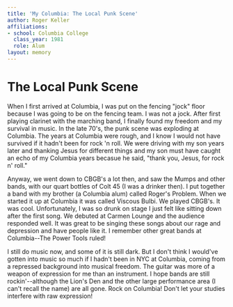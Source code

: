 ```yaml
---
title: 'My Columbia: The Local Punk Scene'
author: Roger Keller
affiliations:
- school: Columbia College
  class_year: 1981
  role: Alum
layout: memory
---
```


# The Local Punk Scene

When I first arrived at Columbia, I was put on the fencing "jock" floor because I was going to be on the fencing team.  I was not a jock.  After first playing clarinet with the marching band, I finally found my freedom and my survival in music.  In the late 70's, the punk scene was exploding at Columbia.  The years at Columbia were rough, and I know I would not have survived if it hadn't been for rock 'n roll.  We were driving with my son years later and thanking Jesus for different things and my son must have caught an echo of my Columbia years becasue he said, "thank you, Jesus, for rock n' roll."

Anyway, we went down to CBGB's a lot then, and saw the Mumps and other bands, with our quart bottles of Colt 45 (I was a drinker then).  I put together a band with my brother (a Columbia alum) called Roger's Problem.  When we started it up at Columbia it was called Viscous Bulbi.  We played CBGB's.  It was cool.  Unfortunately, I was so drunk on stage I just felt like sitting down after the first song.  We debuted at Carmen Lounge and the audience responded well.  It was great to be singing these songs about our rage and depression and have people like it.  I remember other great bands at Columbia--The Power Tools ruled!

I still do music now, and some of it is still dark.  But I don't think I would've gotten into music so much if I hadn't been in NYC at Columbia, coming from a repressed background into musical freedom.  The guitar was more of a weapon of expression for me than an instrument.  I hope bands are still rockin'--although the Lion's Den and the other large performance area (I can't recall the name) are all gone. Rock on Columbia!  Don't let your studies interfere with raw expression!
